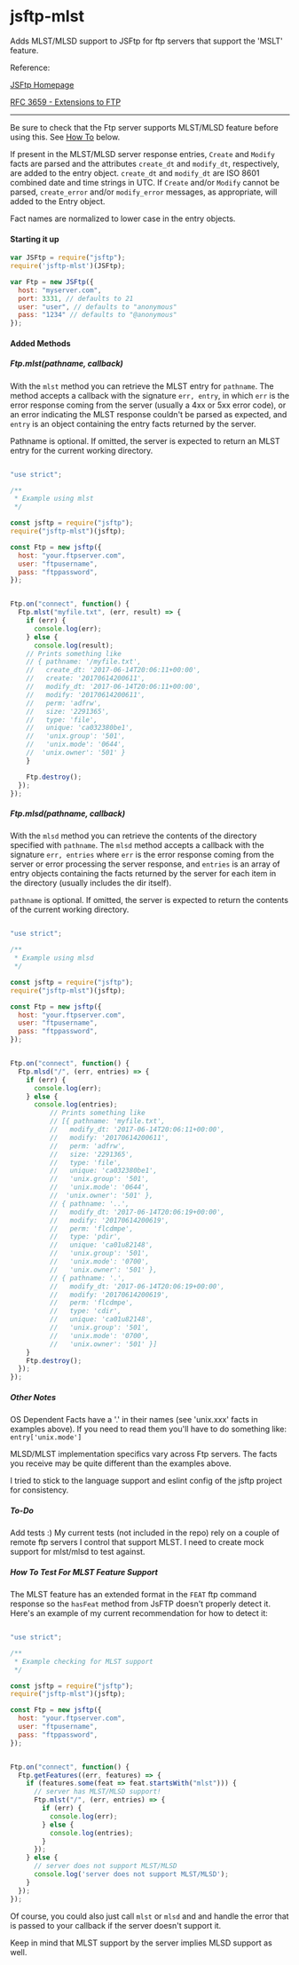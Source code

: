 # jsftp-mlst
Adds MLST/MLSD support to JSFtp for ftp servers that support the 'MSLT' feature.

Reference:

[JSFtp Homepage](https://github.com/sergi/jsftp "JSFtp Homepage")

[RFC 3659 - Extensions to FTP](https://tools.ietf.org/html/rfc3659#page-23 "rfc3659")

---

Be sure to check that the Ftp server supports MLST/MLSD feature before using this.
 See [How To](#how-to-test-for-mlst-feature-support) below.

If present in the MLST/MLSD server response entries, `Create` and `Modify` facts are
parsed and the attributes `create_dt` and `modify_dt`, respectively,
are added to the entry object.
`create_dt` and `modify_dt` are ISO 8601 combined date and time strings in UTC.
If `Create` and/or `Modify` cannot be parsed, `create_error` and/or `modify_error`
 messages, as appropriate, will added to the Entry object.

Fact names are normalized to lower case in the entry objects.

#### Starting it up

```javascript
var JSFtp = require("jsftp");
require('jsftp-mlst')(JSFtp);

var Ftp = new JSFtp({
  host: "myserver.com",
  port: 3331, // defaults to 21
  user: "user", // defaults to "anonymous"
  pass: "1234" // defaults to "@anonymous"
});
```

#### Added Methods

##### Ftp.mlst(pathname, callback)

With the `mlst` method you can retrieve the MLST entry for `pathname`. The method
accepts a callback with the signature `err, entry`, in which `err` is the error
response coming from the server (usually a 4xx or 5xx error code), or an error
indicating the MLST response couldn't be parsed as expected, and `entry`
is an object containing the entry facts returned by the server.

Pathname is optional. If omitted, the server is expected to return
an MLST entry for the current working directory.

```javascript

"use strict";

/**
 * Example using mlst
 */

const jsftp = require("jsftp");
require("jsftp-mlst")(jsftp);

const Ftp = new jsftp({
  host: "your.ftpserver.com",
  user: "ftpusername",
  pass: "ftppassword",
});


Ftp.on("connect", function() {
  Ftp.mlst("myfile.txt", (err, result) => {
    if (err) {
      console.log(err);
    } else {
      console.log(result);
    // Prints something like
    // { pathname: '/myfile.txt',
    //   create_dt: '2017-06-14T20:06:11+00:00',
    //   create: '20170614200611',
    //   modify_dt: '2017-06-14T20:06:11+00:00',
    //   modify: '20170614200611',
    //   perm: 'adfrw',
    //   size: '2291365',
    //   type: 'file',
    //   unique: 'ca032380be1',
    //   'unix.group': '501',
    //   'unix.mode': '0644',
    //  'unix.owner': '501' }
    }

    Ftp.destroy();
  });
});

```

##### Ftp.mlsd(pathname, callback)

With the `mlsd` method you can retrieve the contents of the 
directory specified with `pathname`. The `mlsd` method accepts a callback with the signature `err, entries`
where `err` is the error response coming from the server or 
error processing the server response, and `entries` is an 
array of entry objects containing the facts returned by the server
for each item in the directory (usually includes the dir itself).

`pathname` is optional. If omitted, the server is expected to return the contents of the current working directory.

```javascript

"use strict";

/**
 * Example using mlsd
 */

const jsftp = require("jsftp");
require("jsftp-mlst")(jsftp);

const Ftp = new jsftp({
  host: "your.ftpserver.com",
  user: "ftpusername",
  pass: "ftppassword",
});


Ftp.on("connect", function() {
  Ftp.mlsd("/", (err, entries) => {
    if (err) {
      console.log(err);
    } else {
      console.log(entries);
          // Prints something like
          // [{ pathname: 'myfile.txt',
          //   modify_dt: '2017-06-14T20:06:11+00:00',
          //   modify: '20170614200611',
          //   perm: 'adfrw',
          //   size: '2291365',
          //   type: 'file',
          //   unique: 'ca032380be1',
          //   'unix.group': '501',
          //   'unix.mode': '0644',
          //  'unix.owner': '501' },
          // { pathname: '..',
          //   modify_dt: '2017-06-14T20:06:19+00:00',
          //   modify: '20170614200619',
          //   perm: 'flcdmpe',
          //   type: 'pdir',
          //   unique: 'ca01u82148',
          //   'unix.group': '501',
          //   'unix.mode': '0700',
          //   'unix.owner': '501' },
          // { pathname: '.',
          //   modify_dt: '2017-06-14T20:06:19+00:00',
          //   modify: '20170614200619',
          //   perm: 'flcdmpe',
          //   type: 'cdir',
          //   unique: 'ca01u82148',
          //   'unix.group': '501',
          //   'unix.mode': '0700',
          //   'unix.owner': '501' }]
    }
    Ftp.destroy();
  });
});

```

##### Other Notes

OS Dependent Facts have a '.' in their names (see 'unix.xxx' facts in examples above).
If you need to read them you'll have to do something like:
`entry['unix.mode']`

MLSD/MLST implementation specifics vary across Ftp servers. The facts you receive
may be quite different than the examples above.

I tried to stick to the language support and eslint config of the
jsftp project for consistency.

##### To-Do

Add tests :) My current tests (not included in the repo) rely
on a couple of remote ftp servers I control that support MLST. I need to
create mock support for mlst/mlsd to test against.

##### How To Test For MLST Feature Support

The MLST feature has an extended format in the `FEAT` ftp command response so the
`hasFeat` method from JsFTP doesn't properly detect it. Here's an example of my
current recommendation for how to detect it:
```javascript

"use strict";

/**
 * Example checking for MLST support
 */

const jsftp = require("jsftp");
require("jsftp-mlst")(jsftp);

const Ftp = new jsftp({
  host: "your.ftpserver.com",
  user: "ftpusername",
  pass: "ftppassword",
});


Ftp.on("connect", function() {
  Ftp.getFeatures((err, features) => {
    if (features.some(feat => feat.startsWith("mlst"))) {
      // server has MLST/MLSD support!
      Ftp.mlst("/", (err, entries) => {
        if (err) {
          console.log(err);
        } else {
          console.log(entries);
        }
      });
    } else {
      // server does not support MLST/MLSD
      console.log('server does not support MLST/MLSD');
    }
  });
});

```
Of course, you could also just call `mlst` or `mlsd` and and handle the error
that is passed to your callback if the server doesn't support it.

Keep in mind that MLST support by the server implies MLSD support as well.
